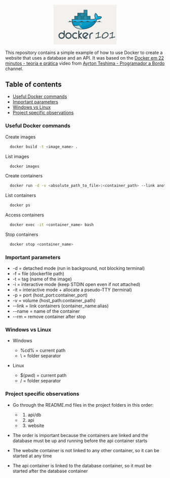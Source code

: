 <center>
  <a href="https://docs.docker.com/"><img src="./docker_logo.png" width="200" /></a>
</center>

This repository contains a simple example of how to use Docker to create a website that uses a database and an API.
It was based on the [Docker em 22 minutos - teoria e prática](https://www.youtube.com/watch?v=Kzcz-EVKBEQ) video from [Ayrton Teshima - Programador a Bordo](https://www.youtube.com/@ProgramadorABordo) channel.

<h2>Table of contents</h2>

- [Useful Docker commands](#useful-docker-commands)
- [Important parameters](#important-parameters)
- [Windows vs Linux](#windows-vs-linux)
- [Project specific observations](#project-specific-observations)

### Useful Docker commands

Create images
```bash
  docker build -t <image_name> .
```

List images
```bash
  docker images
```

Create containers
```bash
  docker run -d -v <absolute_path_to_file>:<container_path> --link another-container-name -p <host_port>:<container_port> --name <container_name> <image_name>
```

List containers
```bash
  docker ps
```

Access containers
```bash
  docker exec -it <container_name> bash
```

Stop containers
```bash
  docker stop <container_name>
```

### Important parameters

- -d = detached mode (run in background, not blocking terminal)
- -f = file (dockerfile path)
- -t = tag (name of the image)
- -i = interactive mode (keep STDIN open even if not attached)
- -it = interactive mode + allocate a pseudo-TTY (terminal)
- -p = port (host_port:container_port)
- -v = volume (host_path:container_path)
- --link = link containers (container_name:alias)
- --name = name of the container
- --rm = remove container after stop

### Windows vs Linux

- Windows
  - %cd% = current path
  - \ = folder separator

- Linux
  - $(pwd) = current path
  - / = folder separator

### Project specific observations

- Go through the README.md files in the project folders in this order:
  - 1. api/db
  - 2. api
  - 3. website

- The order is important because the containers are linked and the database must be up and running before the api container starts
- The website container is not linked to any other container, so it can be started at any time
- The api container is linked to the database container, so it must be started after the database container

